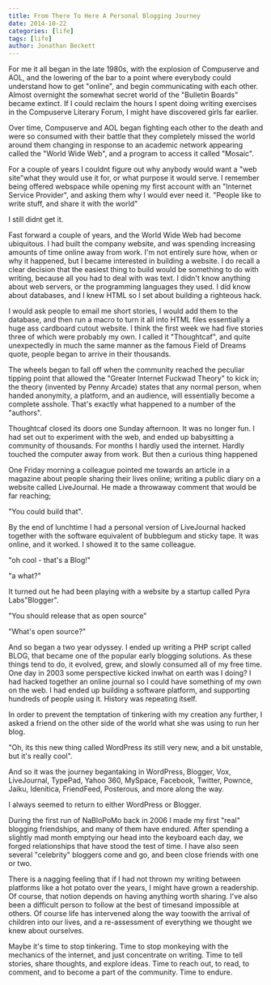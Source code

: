 ```yaml
---
title: From There To Here A Personal Blogging Journey
date: 2014-10-22
categories: [life]
tags: [life]
author: Jonathan Beckett
---
```


For me it all began in the late 1980s, with the explosion of Compuserve and AOL, and the lowering of the bar to a point where everybody could understand how to get "online", and begin communicating with each other. Almost overnight the somewhat secret world of the "Bulletin Boards" became extinct. If I could reclaim the hours I spent doing writing exercises in the Compuserve Literary Forum, I might have discovered girls far earlier.

Over time, Compuserve and AOL began fighting each other to the death and were so consumed with their battle that they completely missed the world around them changing in response to an academic network appearing called the "World Wide Web", and a program to access it called "Mosaic".

For a couple of years I couldnt figure out why anybody would want a "web site"what they would use it for, or what purpose it would serve. I remember being offered webspace while opening my first account with an "Internet Service Provider", and asking them why I would ever need it. "People like to write stuff, and share it with the world"

I still didnt get it.

Fast forward a couple of years, and the World Wide Web had become ubiquitous. I had built the company website, and was spending increasing amounts of time online away from work. I'm not entirely sure how, when or why it happened, but I became interested in building a website. I do recall a clear decision that the easiest thing to build would be something to do with writing, because all you had to deal with was text. I didn't know anything about web servers, or the programming languages they used. I did know about databases, and I knew HTML so I set about building a righteous hack.

I would ask people to email me short stories, I would add them to the database, and then run a macro to turn it all into HTML files essentially a huge ass cardboard cutout website. I think the first week we had five stories three of which were probably my own. I called it "Thoughtcaf", and quite unexpectedly in much the same manner as the famous Field of Dreams quote, people began to arrive in their thousands.

The wheels began to fall off when the community reached the peculiar tipping point that allowed the "Greater Internet Fuckwad Theory" to kick in; the theory (invented by Penny Arcade) states that any normal person, when handed anonymity, a platform, and an audience, will essentially become a complete asshole. That's exactly what happened to a number of the "authors".

Thoughtcaf closed its doors one Sunday afternoon. It was no longer fun. I had set out to experiment with the web, and ended up babysitting a community of thousands. For months I hardly used the internet. Hardly touched the computer away from work. But then a curious thing happened

One Friday morning a colleague pointed me towards an article in a magazine about people sharing their lives online; writing a public diary on a website called LiveJournal. He made a throwaway comment that would be far reaching;

"You could build that".

By the end of lunchtime I had a personal version of LiveJournal hacked together with the software equivalent of bubblegum and sticky tape. It was online, and it worked. I showed it to the same colleague.

"oh cool - that's a Blog!"

"a what?"

It turned out he had been playing with a website by a startup called Pyra Labs"Blogger".

"You should release that as open source"

"What's open source?"

And so began a two year odyssey. I ended up writing a PHP script called BLOG, that became one of the popular early blogging solutions. As these things tend to do, it evolved, grew, and slowly consumed all of my free time. One day in 2003 some perspective kicked inwhat on earth was I doing? I had hacked together an online journal so I could have something of my own on the web. I had ended up building a software platform, and supporting hundreds of people using it. History was repeating itself.

In order to prevent the temptation of tinkering with my creation any further, I asked a friend on the other side of the world what she was using to run her blog.

"Oh, its this new thing called WordPress its still very new, and a bit unstable, but it's really cool".

And so it was the journey begantaking in WordPress, Blogger, Vox, LiveJournal, TypePad, Yahoo 360, MySpace, Facebook, Twitter, Pownce, Jaiku, Idenitica, FriendFeed, Posterous, and more along the way.

I always seemed to return to either WordPress or Blogger.

During the first run of NaBloPoMo back in 2006 I made my first "real" blogging friendships, and many of them have endured. After spending a slightly mad month emptying our head into the keyboard each day, we forged relationships that have stood the test of time. I have also seen several "celebrity" bloggers come and go, and been close friends with one or two.

There is a nagging feeling that if I had not thrown my writing between platforms like a hot potato over the years, I might have grown a readership. Of course, that notion depends on having anything worth sharing. I've also been a difficult person to follow at the best of timesand impossible at others. Of course life has intervened along the way toowith the arrival of children into our lives, and a re-assessment of everything we thought we knew about ourselves.

Maybe it's time to stop tinkering. Time to stop monkeying with the mechanics of the internet, and just concentrate on writing. Time to tell stories, share thoughts, and explore ideas. Time to reach out, to read, to comment, and to become a part of the community. Time to endure.